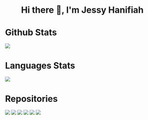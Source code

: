 <h1 align="center">Hi there 👋, I'm Jessy Hanifiah</h1>

 <div class="container">
            <div id="content">
                <h1>Github Stats</h1>
                <p></p>
            </div>
            <img src="https://github-readme-stats.vercel.app/api?username=jeeehaan&count_private=true&show_icons=true&theme=radical" />
        </div>

<div class="container">
            <div id="content">
                <h1>Languages Stats</h1>
                <p></p>
                <img src="https://github-readme-stats.vercel.app/api/top-langs/?username=jeeehaan&&count_private=true&theme=radical" />
            </div>
 
  <div class="container">
            <div id="content">
                <h1>Repositories</h1>
                <p></p>
            </div>
            <img src="https://github-readme-stats.vercel.app/api/pin/?username=jeeehaan&repo=huddle-landing-page&theme=radical" />
            <img src="https://github-readme-stats.vercel.app/api/pin/?username=jeeehaan&repo=3-column-preview-card-component&theme=radical" />
            <img src="https://github-readme-stats.vercel.app/api/pin/?username=jeeehaan&repo=intro-component-with-signup-form&theme=radical" />
            <img src="https://github-readme-stats.vercel.app/api/pin/?username=jeeehaan&repo=laravel-blog&theme=radical" />
            <img src="https://github-readme-stats.vercel.app/api/pin/?username=jeeehaan&repo=rest-api-authentication-example&theme=radical" />
            <img src="https://github-readme-stats.vercel.app/api/pin/?username=jeeehaan&repo=product-landing-page&theme=radical" />
        </div>




   






<!--
**jeeehaan/jeeehaan** is a ✨ _special_ ✨ repository because its `README.md` (this file) appears on your GitHub profile.

Here are some ideas to get you started:

- 🔭 I’m currently working on ...
- 🌱 I’m currently learning ...
- 👯 I’m looking to collaborate on ...
- 🤔 I’m looking for help with ...
- 💬 Ask me about ...
- 📫 How to reach me: ...
- 😄 Pronouns: ...
- ⚡ Fun fact: ...
-->
